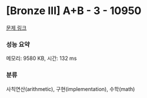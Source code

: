 # [Bronze III] A+B - 3 - 10950 

[문제 링크](https://www.acmicpc.net/problem/10950) 

### 성능 요약

메모리: 9580 KB, 시간: 132 ms

### 분류

사칙연산(arithmetic), 구현(implementation), 수학(math)

